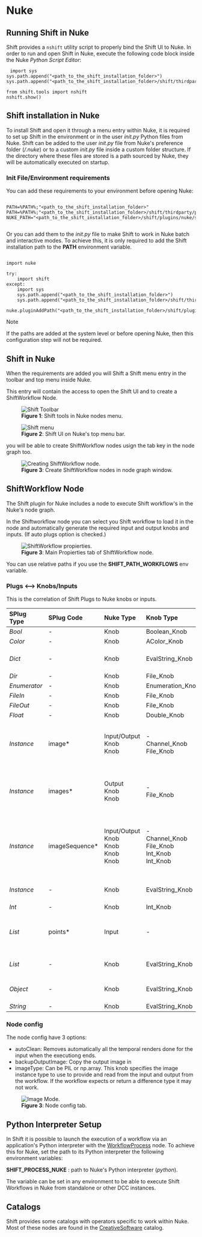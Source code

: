 # Nuke

## Running Shift in Nuke

Shift provides a `nshift` utility script to properly bind the Shift UI to Nuke. In order to run and open Shift in Nuke, execute the following code block inside the Nuke *Python Script Editor*:

<pre><code style="white-space: pre; margin: 20px 0; padding: 10px; box-sizing: border-box;">import sys
sys.path.append("&ltpath_to_the_shift_installation_folder&gt")
sys.path.append("&ltpath_to_the_shift_installation_folder&gt/shift/thirdparty/python/Lib/site-packages")

from shift.tools import nshift
nshift.show()
</code></pre>

## Shift installation in Nuke

To install Shift and open it through a menu entry within Nuke, it is required to set up Shift in the environment or in the user *init.py* Python files from Nuke. Shift can be added to the user *init.py* file from Nuke's preference folder (*<home directory>/.nuke*) or to a custom *init.py* file inside a custom folder structure. If the directory where these files are stored is a path sourced by Nuke, they will be automatically executed on startup.

### Init File/Environment requirements

You can add these requirements to your environment before opening Nuke:

<pre><code style="white-space: pre; margin: 20px 0; padding: 10px; box-sizing: border-box;">
PATH=&#37;PATH&#37;&semi;"&ltpath_to_the_shift_installation_folder&gt"
PATH=&#37;PATH&#37;&semi;"&ltpath_to_the_shift_installation_folder&gt/shift/thirdparty/python/Lib/site-packages"
NUKE_PATH="&ltpath_to_the_shift_installation_folder&gt/shift/plugins/nuke/startup"&semi;&#37;NUKE_PATH&#37;

</code></pre>

Or you can add them to the *init.py* file to make Shift to work in Nuke batch and interactive modes. To achieve this, it is only required to add the Shift installation path to the **PATH** environment variable.

<pre><code style="white-space: pre; margin: 20px 0; padding: 10px; box-sizing: border-box;">
import nuke

try:
    import shift
except:
    import sys
    sys.path.append("&ltpath_to_the_shift_installation_folder&gt")
    sys.path.append("&ltpath_to_the_shift_installation_folder&gt/shift/thirdparty/python/Lib/site-packages")

nuke.pluginAddPath("&ltpath_to_the_shift_installation_folder&gt/shift/plugins/nuke/startup")
</code></pre>

>[!NOTE]
> If the paths are added at the system level or before opening Nuke, then this configuration step will not be required.

## Shift in Nuke

When the requirements are added you will Shift a Shift menu entry in the toolbar and top menu inside Nuke.

This entry will contain the access to open the Shift UI and to create a ShiftWorkflow Node.

<figure>
      <img src="images/nuke_shift_toolbar.png" alt="Shift Toolbar">
      <figcaption><b>Figure 1</b>: Shift tools in Nuke nodes menu.</figcaption>
</figure>

<figure>
      <img src="images/nuke_shift_menu.png" alt="Shift menu">
      <figcaption><b>Figure 2</b>: Shift UI on Nuke's top menu bar.</figcaption>
</figure>

you will be able to create ShiftWorkflow nodes usign the tab key in the node graph too.

<figure>
      <img src="images/nuke_shift_search_node.png" alt="Creating ShiftWorkflow node.">
      <figcaption><b>Figure 3</b>: Create ShiftWorkflow nodes in node graph window.</figcaption>
</figure>

## ShiftWorkflow Node

The Shift plugin for Nuke includes a node to execute Shift workflow's in the Nuke's node graph.

In the Shiftworkflow node you can select you Shift workflow to load it in the node and automatically generate the required input and output knobs and inputs. (If auto plugs option is checked.)

<figure>
      <img src="images/nuke_shift_node_propierties.png" alt="ShiftWorkflow propierties.">
      <figcaption><b>Figure 3</b>: Main Propierties tab of ShiftWorkflow node.</figcaption>
</figure>

You can use relative paths if you use the **SHIFT_PATH_WORKFLOWS** env variable.

### Plugs <--> Knobs/Inputs

This is the correlation of Shift Plugs to Nuke knobs or inputs.

| SPlug Type   | SPlug Code     | Nuke Type                                        | Knob Type                                                    | Note                                                                                                |
|:-------------|:---------------|:-------------------------------------------------|:-------------------------------------------------------------|:----------------------------------------------------------------------------------------------------|
| *Bool*       | -              | Knob                                             | Boolean_Knob                                                 |                                                                                                     |
| *Color*      | -              | Knob                                             | AColor_Knob                                                  |                                                                                                     |
| *Dict*       | -              | Knob                                             | EvalString_Knob                                              | Require custom implementation                                                                       |
| *Dir*        | -              | Knob                                             | File_Knob                                                    |                                                                                                     |
| *Enumerator* | -              | Knob                                             | Enumeration_Knob                                             |                                                                                                     |
| *FileIn*     | -              | Knob                                             | File_Knob                                                    |                                                                                                     |
| *FileOut*    | -              | Knob                                             | File_Knob                                                    |                                                                                                     |
| *Float*      | -              | Knob                                             | Double_Knob                                                  |                                                                                                     |
| *Instance*   | image*         | Input/Output<br/>Knob<br/>Knob                   | - <br/>Channel_Knob <br/>File_Knob                           | Provides the input image like a single image. (Current Frame)                                       |
| *Instance*   | images*        | Output<br/>Knob<br/>Knob                         | - <br/>File_Knob                                             | Provides the input image like a single image. (Current Frame)                                       |
| *Instance*   | imageSequence* | Input/Output<br/>Knob<br/>Knob<br/>Knob<br/>Knob | - <br/>Channel_Knob <br/>File_Knob<br/>Int_Knob<br/>Int_Knob | Provides the input image like a image sequence rendering the full frame range provided in the knob. |
| *Instance*   | -              | Knob                                             | EvalString_Knob                                              | Require custom implementation                                                                       |
| *Int*        | -              | Knob                                             | Int_Knob                                                     |                                                                                                     |
| *List*       | points*        | Input                                            | -                                                            | Requires to connect a Tracker node to get the points from.                                          |
| *List*       | -              | Knob                                             | EvalString_Knob                                              | Require custom implementation                                                                       |
| *Object*     | -              | Knob                                             | EvalString_Knob                                              | Require custom implementation                                                                       |
| *String*     | -              | Knob                                             | EvalString_Knob                                              |                                                                                                     |

### Node config

The node config have 3 options:
- autoClean: Removes automatically all the temporal renders done for the input when the executiong ends.
- backupOutputImage: Copy the output image in 
- imageType: Can be PIL or np.array. This knob specifies the image instance type to use to provide and read from the input and output from the workflow. If the workflow expects or return a difference type it may not work.

<figure>
      <img src="images/nuke_shift_node_propierties_mode.png" alt="Image Mode.">
      <figcaption><b>Figure 3</b>: Node config tab.</figcaption>
</figure>

## Python Interpreter Setup
In Shift it is possible to launch the execution of a workflow via an application's Python interpreter with the [WorkflowProcess](../../reference/nodes/workflow#workflowProcess-node) node. To achieve this for Nuke, set the path to its Python interpreter the following environment variables:

**SHIFT_PROCESS_NUKE** : path to Nuke's Python interpreter (*python*).

The variable can be set in any environment to be able to execute Shift Workflows in Nuke from standalone or other DCC instances.


## Catalogs

Shift provides some catalogs with operators specific to work within Nuke. Most of these nodes are found in the [CreativeSoftware](../../reference/catalogs/shift_catalogs/creativesoftware) catalog. 


<!-- ### Examples
This section is reserved to an example video of how to use Shift in Nuke.
 -->

